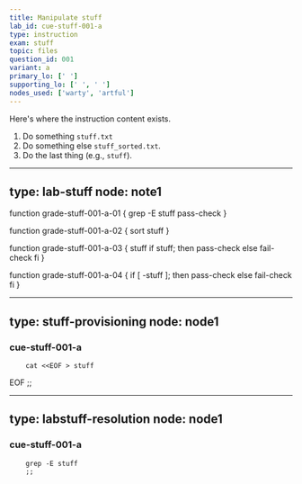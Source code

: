 ```yaml
---
title: Manipulate stuff
lab_id: cue-stuff-001-a
type: instruction
exam: stuff
topic: files
question_id: 001
variant: a
primary_lo: [' ']
supporting_lo: [' ', ' ']
nodes_used: ['warty', 'artful']
---
```


Here's where the instruction content exists.

1. Do something `stuff.txt`
2. Do something else `stuff_sorted.txt`.
3. Do the last thing (e.g., `stuff`).

---
type: lab-stuff
node: note1
---

function grade-stuff-001-a-01 {
    grep -E stuff 
    pass-check
}


function grade-stuff-001-a-02 {
    sort stuff
}


function grade-stuff-001-a-03 {
    stuff
    if stuff; then
        pass-check
    else
        fail-check
    fi
}


function grade-stuff-001-a-04 {
    if [ -stuff ]; then
        pass-check
    else
        fail-check
    fi
}


---
type: stuff-provisioning
node: node1
---

### cue-stuff-001-a
        cat <<EOF > stuff
EOF
        ;;


---
type: labstuff-resolution
node: node1
---

### cue-stuff-001-a
        grep -E stuff
        ;;
